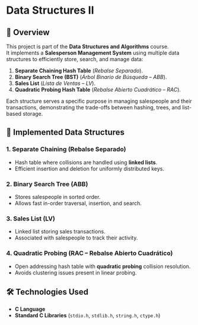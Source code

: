 # Data Structures II

## 📌 Overview
This project is part of the **Data Structures and Algorithms** course.  
It implements a **Salesperson Management System** using multiple data structures to efficiently store, search, and manage data:

1. **Separate Chaining Hash Table** (*Rebalse Separado*).
2. **Binary Search Tree (BST)** (*Árbol Binario de Búsqueda – ABB*).
3. **Sales List** (*Lista de Ventas – LV*).
4. **Quadratic Probing Hash Table** (*Rebalse Abierto Cuadrático – RAC*).

Each structure serves a specific purpose in managing salespeople and their transactions, demonstrating the trade-offs between hashing, trees, and list-based storage.

## 🧠 Implemented Data Structures
### 1. Separate Chaining (Rebalse Separado)
- Hash table where collisions are handled using **linked lists**.
- Efficient insertion and deletion for uniformly distributed keys.

### 2. Binary Search Tree (ABB)
- Stores salespeople in sorted order.
- Allows fast in-order traversal, insertion, and search.

### 3. Sales List (LV)
- Linked list storing sales transactions.
- Associated with salespeople to track their activity.

### 4. Quadratic Probing (RAC – Rebalse Abierto Cuadrático)
- Open addressing hash table with **quadratic probing** collision resolution.
- Avoids clustering issues present in linear probing.

## 🛠 Technologies Used
- **C Language**
- **Standard C Libraries** (`stdio.h`, `stdlib.h`, `string.h`, `ctype.h`)
